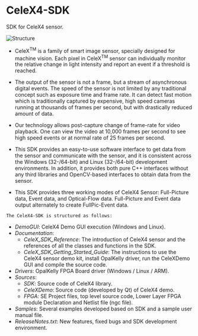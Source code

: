 # CeleX4-SDK
SDK for CeleX4 sensor.

![Structure](https://github.com/CelePixel/CeleX-SDK/blob/master/Sources/CeleXDemo/images/SDK_Structure.png)

* CeleX<sup>TM</sup> is a family of smart image sensor, specially designed for machine vision. Each pixel in CeleX<sup>TM</sup>
sensor can individually monitor the relative change in light intensity and report an event if a threshold is
reached.

* The output of the sensor is not a frame, but a stream of asynchronous digital events. The speed of the sensor
is not limited by any traditional concept such as exposure time and frame rate. It can detect fast motion
which is traditionally captured by expensive, high speed cameras running at thousands of frames per second,
but with drastically reduced amount of data.

* Our technology allows post-capture change of frame-rate for video playback. One can view the video at
10,000 frames per second to see high speed events or at normal rate of 25 frames per second.

* This SDK provides an easy-to-use software interface to get data from the sensor and communicate with the
sensor, and it is consistent across the Windows (32-/64-bit) and Linux (32-/64-bit) development
environments. In addition, it provides both pure C++ interfaces without any third libraries and
OpenCV-based interfaces to obtain data from the sensor.

* This SDK provides three working modes of CeleX4 Sensor: Full-Picture data, Event data, and
Optical-Flow data. Full-Picture and Event data output alternately to create FullPic-Event data.

`The CeleX4-SDK is structured as follows:`

* _DemoGUI_: CeleX4 Demo GUI execution (Windows and Linux).
* _Documentation_:
  * _CeleX_SDK_Reference_: The introduction of CeleX4 sensor and the references of all the classes and functions in the SDK.
  * _CeleX_SDK_Getting_Started_Guide_: The instructions to use the CeleX4 sensor demo kit, install OpalKelly driver, run the CeleXDemo GUI and compile the source code.
* _Drivers_: OpalKelly FPGA Board driver (Windows / Linux / ARM).
* _Sources_:
  * _SDK_: Source code of CeleX4 library.
  * _CeleXDemo_: Source code (developed by Qt) of CeleX4 demo.
  * _FPGA_: SE Project files, top level source code, Lower Layer FPGA module Declaration and Netlist file (ngc file).
* _Samples_: Several examples developed based on SDK and a sample user manual file.
* _ReleaseNotes.txt_: New features, fixed bugs and SDK development environment.
